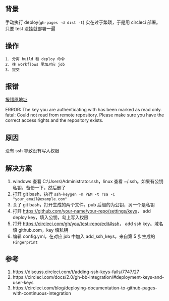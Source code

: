<h2 id="背景">背景</h2>
<p>手动执行 deploy(<code>gh-pages -d dist -t</code>) 实在过于繁琐，于是用 circleci 部署。只要 test 没挂就部署一遍</p>
<h2 id="操作">操作</h2>
<pre><code>1. 分离 build 和 deploy 命令
2. 往 workflows 里加对应 job
3. 提交
</code></pre>
<h2 id="报错">报错</h2>
<p><a href="https://circleci.com/gh/orzyyyy/memo/1304?utm_campaign=vcs-integration-link&amp;utm_medium=referral&amp;utm_source=github-build-link">报错原地址</a></p>
<p>ERROR: The key you are authenticating with has been marked as read only.
fatal: Could not read from remote repository.
Please make sure you have the correct access rights
and the repository exists.</p>
<h2 id="原因">原因</h2>
<p>没有 ssh 导致没有写入权限</p>
<h2 id="解决方案">解决方案</h2>
<ol>
<li>windows 查看 C:\Users\Administrator.ssh，linux 查看 ~/.ssh。如果有公钥私钥，备份一下，然后删了</li>
<li>打开 git bash，执行 <code>ssh-keygen -m PEM -t rsa -C &quot;your_email@example.com&quot;</code></li>
<li>关了 git bash，打开生成的两个文件。pub 后缀的为公钥，另一个是私钥</li>
<li>打开 <a href="https://github.com/your-name/your-repo/settings/keys">https://github.com/your-name/your-repo/settings/keys</a>， add deploy key，填入公钥，勾上写入权限</li>
<li>打开 <a href="https://circleci.com/gh/you/test-repo/edit#ssh">https://circleci.com/gh/you/test-repo/edit#ssh</a>， add ssh key。域名填 github.com，key 填私钥</li>
<li>编辑 config.yml，在对应 job 中加入 add_ssh_keys，来自第 5 步生成的 <code>Fingerprint</code></li>
</ol>
<h2 id="参考">参考</h2>
<ol>
<li>https://discuss.circleci.com/t/adding-ssh-keys-fails/7747/27</li>
<li>https://circleci.com/docs/2.0/gh-bb-integration/#deployment-keys-and-user-keys</li>
<li>https://circleci.com/blog/deploying-documentation-to-github-pages-with-continuous-integration</li>
</ol>
